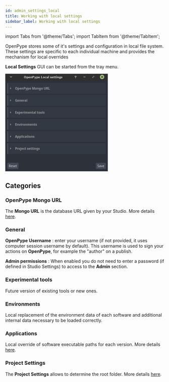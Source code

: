 ```yaml
---
id: admin_settings_local
title: Working with local settings
sidebar_label: Working with local settings
---
```


import Tabs from '@theme/Tabs';
import TabItem from '@theme/TabItem';

OpenPype stores some of it's settings and configuration in local file system. These settings are specific to each individual machine and provides the mechanism for local overrides

**Local Settings** GUI can be started from the tray menu.

![Local Settings](assets/settings/settings_local.png)

## Categories

### OpenPype Mongo URL
The **Mongo URL** is the database URL given by your Studio. More details [here](artist_getting_started.md#mongodb).

### General
**OpenPype Username** : enter your username (if not provided, it uses computer session username by default). This username is used to sign your actions on **OpenPype**, for example the "author" on a publish.

**Admin permissions** : When enabled you do not need to enter a password (if defined in Studio Settings) to access to the **Admin** section.
### Experimental tools
Future version of existing tools or new ones.
### Environments
Local replacement of the environment data of each software and additional internal data necessary to be loaded correctly.

### Applications
Local override of software executable paths for each version. More details [here](admin_settings_system.md#applications).

### Project Settings
The **Project Settings** allows to determine the root folder. More details [here](module_site_sync.md#local-settings).
